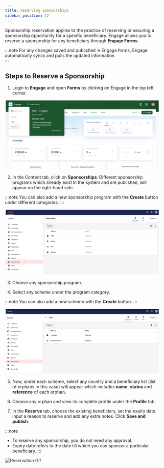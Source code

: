 ```yaml
---
title: Reserving Sponsorships
sidebar_position: 12
---
```


Sponsorship reservation applies to the practice of reserving or securing a sponsorship opportunity for a specific beneficiary. Engage allows you to reserve a sponsorship for any beneficiary through **Engage Forms**.

:::note
For any changes saved and published in Engage forms, Engage automatically syncs and pulls the updated information.       
:::

## Steps to Reserve a Sponsorship

1. Login to **Engage** and open **Forms** by clicking on Engage in the top left corner. 

![Forms](forms.png)

2. In the Content tab, click on **Sponsorships**. Different sponsorship programs which already exist in the system and are published, will appear on the right-hand side.

:::note
You can also add a new sponsorship program with the **Create** button under different categories.
:::

![Sponsorship Tab](sponsorship-tab.png)

3. Choose any sponsorship program.

4. Select any scheme under the program category. 

:::note
You can also add a new scheme with the **Create** button.
:::

![Select Scheme](select-scheme.png)

5. Now, under each scheme, select any country and a beneficiary list (list of orphans in this case) will appear which includes **name**, **status** and **reference** of each orphan.

6. Choose any orphan and view its complete profile under the **Profile** tab. 

7. In the **Reserve** tab, choose the existing beneficiary, set the expiry date, input a reason to reserve and add any extra notes. Click **Save and publish**.

:::note
- To reserve any sponsorship, you do not need any approval.
- Expiry date refers to the date till which you can sponsor a particular beneficiary. 
:::

![Reservation Gif](reservation-video.gif)

